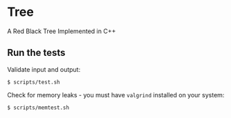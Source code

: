 # Tree

A Red Black Tree Implemented in C++

## Run the tests

Validate input and output:

```
$ scripts/test.sh
```

Check for memory leaks - you must have `valgrind` installed on your system:

```
$ scripts/memtest.sh
```
